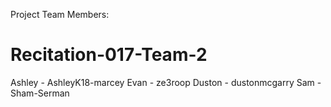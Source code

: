 
Project Team Members: 
# Recitation-017-Team-2

Ashley - AshleyK18-marcey 
Evan - ze3roop
Duston - dustonmcgarry 
Sam - Sham-Serman



